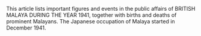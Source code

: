 This article lists important figures and events in the public affairs of BRITISH MALAYA DURING THE YEAR 1941, together with births and deaths of prominent Malayans. The Japanese occupation of Malaya started in December 1941.
